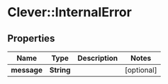 # Clever::InternalError

## Properties
Name | Type | Description | Notes
------------ | ------------- | ------------- | -------------
**message** | **String** |  | [optional] 

